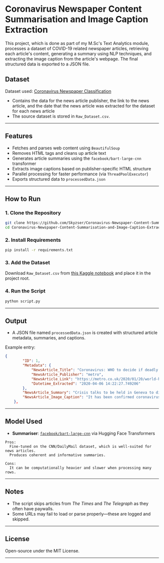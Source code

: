 # Coronavirus Newspaper Content Summarisation and Image Caption Extraction

This project, which is done as part of my M.Sc's Text Analytics module, processes a dataset of COVID-19 related newspaper articles, retrieving each article's content, generating a summary using NLP techniques, and extracting the image caption from the article's webpage. The final structured data is exported to a JSON file.

## Dataset

Dataset used: [Coronavirus Newspaper Classification](https://www.kaggle.com/code/jwallib/coronavirus-newspaper-classification/notebook)

- Contains the data for the news article publisher, the link to the news article, and the date that the news article was extracted for the dataset for each news article
- The source dataset is stored in `Raw_Dataset.csv`.

---

## Features

- Fetches and parses web content using `BeautifulSoup`
- Removes HTML tags and cleans up article text
- Generates article summaries using the `facebook/bart-large-cnn` transformer
- Extracts image captions based on publisher-specific HTML structure
- Parallel processing for faster performance (via `ThreadPoolExecutor`)
- Exports structured data to `processedData.json`

---

## How to Run

### 1. Clone the Repository
```bash
git clone https://github.com/Skyzser/Coronavirus-Newspaper-Content-Summarisation-and-Image-Caption-Extraction.git
cd Coronavirus-Newspaper-Content-Summarisation-and-Image-Caption-Extraction
```

### 2. Install Requirements
```bash
pip install -r requirements.txt
```

### 3. Add the Dataset
Download `Raw_Dataset.csv` from [this Kaggle notebook](https://www.kaggle.com/code/jwallib/coronavirus-newspaper-classification/notebook) and place it in the project root.

### 4. Run the Script
```bash
python script.py
```

---

## Output

- A JSON file named `processedData.json` is created with structured article metadata, summaries, and captions.

Example entry:
```json
{
        "ID": 1,
        "Metadata": {
            "NewsArticle_Title": "Coronavirus: WHO to decide if deadly virus is international emergency | Metro News",
            "NewsArticle_Publisher": "metro",
            "NewsArticle_Link": "https://metro.co.uk/2020/01/20/world-health-organisation-decide-deadly-coronavirus-international-emergency-12091379/",
            "Datetime_Extracted": "2020-04-06 14:22:27.749206"
        },
        "NewsArticle_Summary": "Crisis talks to be held in Geneva to discuss whether it is an international health emergency. President Xi Jinping said 217 people in China have been infected and called on the government to ramp up monitoring efforts during Chinese New Year. The outbreak is believed to have started from people who picked it up at a seafood market in the city of Wuhan, in central China. A British patient who was \u2018days from death\u2019 is also feared to have been struck with the virus, after showing similar symptoms while on holiday in Thailand. South Korea reported its first case Monday, when a 35-year-old Chinese woman tested positive for the new coronavirus one day after arriving at Seoul\u2019s Incheon airport. The woman has been isolated at a state-run hospital in Incheon city.",
        "NewsArticle_Image_Caption": "It has been confirmed coronavirus spreads by human contact (Picture: EPA/Reuters)"
    },
```

---

## Model Used

- **Summariser**: [`facebook/bart-large-cnn`](https://huggingface.co/facebook/bart-large-cnn) via Hugging Face Transformers
```
Pros:
  Fine-tuned on the CNN/DailyMail dataset, which is well-suited for news articles.
  Produces coherent and informative summaries.

Cons:
  It can be computationally heavier and slower when processing many rows.
```

---

## Notes

- The script skips articles from *The Times* and *The Telegraph* as they often have paywalls.
- Some URLs may fail to load or parse properly—these are logged and skipped.

---

## License

Open-source under the MIT License.

---
